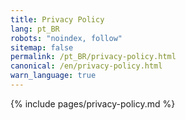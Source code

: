 ```yaml
---
title: Privacy Policy
lang: pt_BR
robots: "noindex, follow"
sitemap: false
permalink: /pt_BR/privacy-policy.html
canonical: /en/privacy-policy.html
warn_language: true
---
```


{% include pages/privacy-policy.md %}

